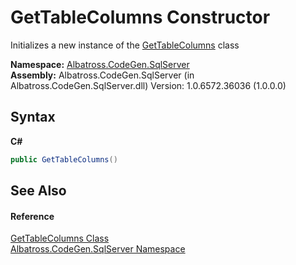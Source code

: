 # GetTableColumns Constructor 
 

Initializes a new instance of the <a href="T_Albatross_CodeGen_SqlServer_GetTableColumns.md">GetTableColumns</a> class

**Namespace:**&nbsp;<a href="N_Albatross_CodeGen_SqlServer.md">Albatross.CodeGen.SqlServer</a><br />**Assembly:**&nbsp;Albatross.CodeGen.SqlServer (in Albatross.CodeGen.SqlServer.dll) Version: 1.0.6572.36036 (1.0.0.0)

## Syntax

**C#**<br />
``` C#
public GetTableColumns()
```


## See Also


#### Reference
<a href="T_Albatross_CodeGen_SqlServer_GetTableColumns.md">GetTableColumns Class</a><br /><a href="N_Albatross_CodeGen_SqlServer.md">Albatross.CodeGen.SqlServer Namespace</a><br />